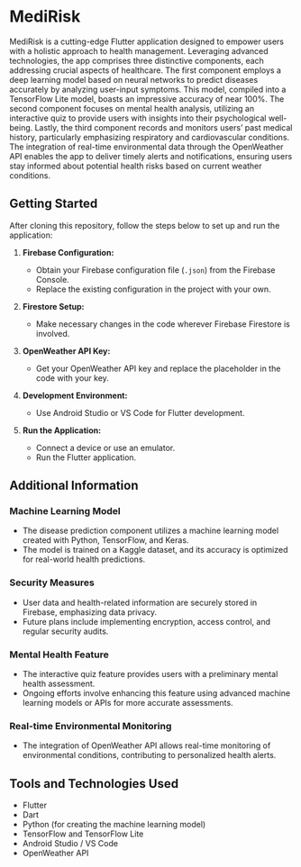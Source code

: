# MediRisk

MediRisk is a cutting-edge Flutter application designed to empower users with a holistic approach to health management. Leveraging advanced technologies, the app comprises three distinctive components, each addressing crucial aspects of healthcare. The first component employs a deep learning model based on neural networks to predict diseases accurately by analyzing user-input symptoms. This model, compiled into a TensorFlow Lite model, boasts an impressive accuracy of near 100%. The second component focuses on mental health analysis, utilizing an interactive quiz to provide users with insights into their psychological well-being. Lastly, the third component records and monitors users’ past medical history, particularly emphasizing respiratory and cardiovascular conditions. The integration of real-time environmental data through the OpenWeather API enables the app to deliver timely alerts and notifications, ensuring users stay informed about potential health risks based on current weather conditions.

## Getting Started

After cloning this repository, follow the steps below to set up and run the application:

1. **Firebase Configuration:**
   - Obtain your Firebase configuration file (`.json`) from the Firebase Console.
   - Replace the existing configuration in the project with your own.

2. **Firestore Setup:**
   - Make necessary changes in the code wherever Firebase Firestore is involved.

3. **OpenWeather API Key:**
   - Get your OpenWeather API key and replace the placeholder in the code with your key.

4. **Development Environment:**
   - Use Android Studio or VS Code for Flutter development.

5. **Run the Application:**
   - Connect a device or use an emulator.
   - Run the Flutter application.

## Additional Information

### Machine Learning Model
- The disease prediction component utilizes a machine learning model created with Python, TensorFlow, and Keras.
- The model is trained on a Kaggle dataset, and its accuracy is optimized for real-world health predictions.

### Security Measures
- User data and health-related information are securely stored in Firebase, emphasizing data privacy.
- Future plans include implementing encryption, access control, and regular security audits.

### Mental Health Feature
- The interactive quiz feature provides users with a preliminary mental health assessment.
- Ongoing efforts involve enhancing this feature using advanced machine learning models or APIs for more accurate assessments.

### Real-time Environmental Monitoring
- The integration of OpenWeather API allows real-time monitoring of environmental conditions, contributing to personalized health alerts.

## Tools and Technologies Used

- Flutter
- Dart
- Python (for creating the machine learning model)
- TensorFlow and TensorFlow Lite
- Android Studio / VS Code
- OpenWeather API
